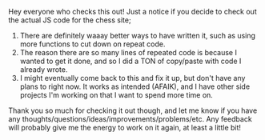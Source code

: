 Hey everyone who checks this out! Just a notice if you decide to check out the actual JS code for the chess site;
1. There are definitely waaay better ways to have written it, such as using more functions to cut down on repeat code.
2. The reason there are so many lines of repeated code is because I wanted to get it done, and so I did a TON of copy/paste with code I already wrote.
3. I might eventually come back to this and fix it up, but don't have any plans to right now. It works as intended (AFAIK), and I have other side projects I'm working on that I want to spend more time on.

Thank you so much for checking it out though, and let me know if you have any thoughts/questions/ideas/improvements/problems/etc. Any feedback will probably give me the energy to work on it again, at least a little bit!
